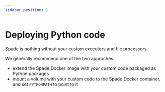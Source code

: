 ```yaml
---
sidebar_position: 1
---
```


# Deploying Python code

Spade is nothing without your custom executors and file processors.

We generally recommend one of the two approches:

* extend the Spade Docker image with your custom code packaged as Python packages
* mount a volume with your custom code to the Spade Docker container, and set `PYTHONPATH` to point to it